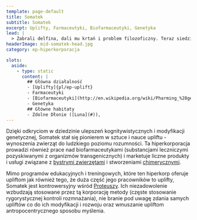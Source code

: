 ```yaml
---
template: page-default
title: Somatek
subtitle: Somatek
excerpt: Uplifty, Farmaceutyki, Biofarmaceutyki, Genetyka
lead: |
  > Zabrali delfina, dali mu krtań i problem filozoficzny. Teraz siedzi w drydocku, pisze poezję i nie chce pracować. Somatek mówi, że to 'emocjonalna niestabilność prototypu'. Ja mówię: bunt w wersji beta.
headerImage: mid-somatek-head.jpg
category: ep-hiperkorporacja

slots:
  aside:
    - type: static
      content: |
        ## Główna działalność
        - [Uplifty]{pl/ep-uplift}
        - Farmaceutyki
        - [Biofarmaceutyki](http://en.wikipedia.org/wiki/Pharming_%28genetics%29)
        - Genetyka
        ## Główne habitaty
        - Zdolne Dłonie ([Luna](#)), 
---
```

Dzięki odkryciom w dziedzinie ulepszeń kognitywistycznych i modyfikacji genetycznej, Somatek stał się pionierem w sztuce i nauce upliftu - wynoszenia zwierząt do ludzkiego poziomu rozumności. Ta hiperkorporacja prowadzi również prace nad biofarmaceutykami (substancjami leczniczymi pozyskiwanymi z organizmów transgenicznych) i marketuje liczne produkty i usługi związane z [bystrymi zwierzętami](#) i stworzeniami [chimerycznymi](http://pl.wikipedia.org/wiki/Chimera_%28biologia%29).

Mimo programów edukacyjnych i treningowych, które ten hiperkorp oferuje upliftom jak również tego, że duża część jego pracowników to uplifty, Somatek jest kontrowersyjny wśród [Proteuszy](#). Ich niezadowolenie wzbudzają stosowane przez tą korporację metody (częste stosowanie rygorystycznej kontroli rozmnażania), nie branie pod uwagę zdania samych upliftów co do ich modyfikacji i rozwoju oraz wmuszanie upliftom antropocentrycznego sposobu myślenia.
